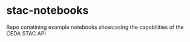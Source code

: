 # stac-notebooks
Repo conatining example notebooks showcasing the capabilities of the CEDA STAC API
